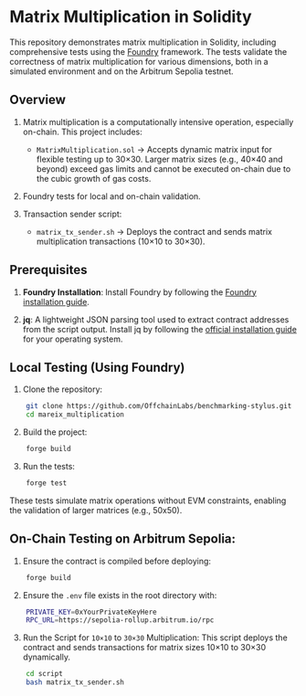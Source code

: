 # Matrix Multiplication in Solidity

This repository demonstrates matrix multiplication in Solidity, including comprehensive tests using the [Foundry](https://book.getfoundry.sh/)  framework. The tests validate the correctness of matrix multiplication for various dimensions, both in a simulated environment and on the Arbitrum Sepolia testnet.


## Overview

1. Matrix multiplication is a computationally intensive operation, especially on-chain. This project includes:

    - `MatrixMultiplication.sol` → Accepts dynamic matrix input for flexible testing up to 30×30. Larger matrix sizes (e.g., 40×40 and beyond) exceed gas limits and cannot be executed on-chain due to the cubic growth of gas costs.

2. Foundry tests for local and on-chain validation.

3. Transaction sender script:
    - `matrix_tx_sender.sh` → Deploys the contract and sends matrix multiplication transactions (10×10 to 30×30).

## Prerequisites

1. **Foundry Installation**: Install Foundry by following the [Foundry installation guide](https://book.getfoundry.sh/getting-started/installation.html).

2. **jq**: A lightweight JSON parsing tool used to extract contract addresses from the script output. Install jq by following the [official installation guide](https://jqlang.org/download/) for your operating system.

## Local Testing (Using Foundry)

1. Clone the repository:

```bash
    git clone https://github.com/OffchainLabs/benchmarking-stylus.git
    cd mareix_multiplication
```
2. Build the project:

```bash
    forge build
```

3. Run the tests:

```bash
    forge test
```
These tests simulate matrix operations without EVM constraints, enabling the validation of larger matrices (e.g., 50x50).

## On-Chain Testing on Arbitrum Sepolia:

1. Ensure the contract is compiled before deploying:

```bash
    forge build
```

2. Ensure the `.env` file exists in the root directory with:

```bash
    PRIVATE_KEY=0xYourPrivateKeyHere
    RPC_URL=https://sepolia-rollup.arbitrum.io/rpc
```

3. Run the Script for `10×10` to `30×30` Multiplication: This script deploys the contract and sends transactions for matrix sizes 10×10 to 30×30 dynamically.

```bash
    cd script
    bash matrix_tx_sender.sh
```
